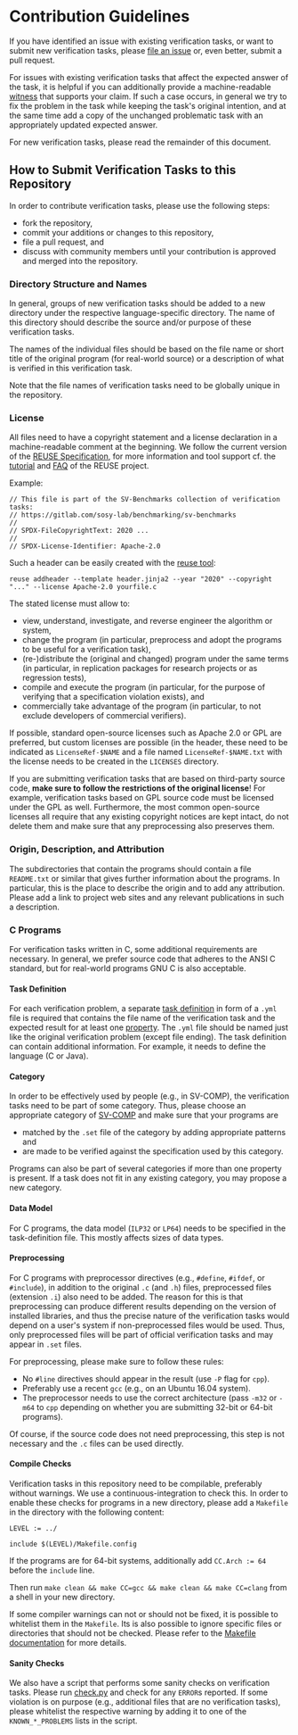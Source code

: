 <!--
This file is part of the SV-Benchmarks collection of verification tasks:
https://github.com/sosy-lab/sv-benchmarks

SPDX-FileCopyrightText: 2011-2020 The SV-Benchmarks Community

SPDX-License-Identifier: Apache-2.0
-->

# Contribution Guidelines

If you have identified an issue with existing verification tasks,
or want to submit new verification tasks,
please [file an issue](https://gitlab.com/sosy-lab/benchmarking/sv-benchmarks/-/issues/new)
or, even better, submit a pull request.

For issues with existing verification tasks that affect the expected answer of the task,
it is helpful if you can additionally provide a machine-readable [witness](https://github.com/sosy-lab/sv-witnesses)
that supports your claim.
If such a case occurs, in general we try to fix the problem in the task
while keeping the task's original intention,
and at the same time add a copy of the unchanged problematic task
with an appropriately updated expected answer.

For new verification tasks, please read the remainder of this document.


## How to Submit Verification Tasks to this Repository

In order to contribute verification tasks, please use the following steps:
- fork the repository,
- commit your additions or changes to this repository,
- file a pull request, and
- discuss with community members until your contribution is approved and merged into the repository.


### Directory Structure and Names

In general, groups of new verification tasks should be added to a new directory
under the respective language-specific directory.
The name of this directory should describe the source and/or purpose of these verification tasks.

The names of the individual files should be based on the file name or short title of the original program
(for real-world source) or a description of what is verified in this verification task.

Note that the file names of verification tasks need to be globally unique in the repository.


### License

All files need to have a copyright statement and a license declaration
in a machine-readable comment at the beginning.
We follow the current version of the [REUSE Specification](https://reuse.software/spec/),
for more information and tool support cf. the [tutorial](https://reuse.software/tutorial/)
and [FAQ](https://reuse.software/faq/) of the REUSE project.

Example:
```
// This file is part of the SV-Benchmarks collection of verification tasks:
// https://gitlab.com/sosy-lab/benchmarking/sv-benchmarks
//
// SPDX-FileCopyrightText: 2020 ...
//
// SPDX-License-Identifier: Apache-2.0
```
Such a header can be easily created with the [reuse tool](https://github.com/fsfe/reuse-tool/):
```
reuse addheader --template header.jinja2 --year "2020" --copyright "..." --license Apache-2.0 yourfile.c
```

The stated license must allow to:
- view, understand, investigate, and reverse engineer the algorithm or system,
- change the program (in particular, preprocess and adopt the programs to be useful for a verification task),
- (re-)distribute the (original and changed) program under the same terms (in particular, in replication packages for research projects or as regression tests),
- compile and execute the program (in particular, for the purpose of verifying that a specification violation exists), and
- commercially take advantage of the program (in particular, to not exclude developers of commercial verifiers).

If possible, standard open-source licenses such as Apache 2.0 or GPL are preferred,
but custom licenses are possible
(in the header, these need to be indicated as `LicenseRef-$NAME`
and a file named `LicenseRef-$NAME.txt` with the license needs to be created
in the `LICENSES` directory.

If you are submitting verification tasks that are based on third-party source code,
**make sure to follow the restrictions of the original license**!
For example, verification tasks based on GPL source code must be licensed under the GPL as well.
Furthermore, the most common open-source licenses all require
that any existing copyright notices are kept intact,
do not delete them and make sure that any preprocessing also preserves them.


### Origin, Description, and Attribution

The subdirectories that contain the programs should contain a file `README.txt` or similar
that gives further information about the programs.
In particular, this is the place to describe the origin and to add any attribution.
Please add a link to project web sites and any relevant publications in such a description.


### C Programs

For verification tasks written in C, some additional requirements are necessary.
In general, we prefer source code that adheres to the ANSI C standard,
but for real-world programs GNU C is also acceptable.


#### Task Definition

For each verification problem,
a separate [task definition](README.md#task-definitions)
in form of a `.yml` file is required that contains the file name of the verification task and
the expected result for at least one [property](README.md#specifications).
The `.yml` file should be named just like the original verification problem (except file ending).
The task definition can contain additional information.
For example, it needs to define the language (C or Java).


#### Category

In order to be effectively used by people (e.g., in SV-COMP),
the verification tasks need to be part of some category.
Thus, please choose an appropriate category of [SV-COMP](https://sv-comp.sosy-lab.org/2017/benchmarks.php)
and make sure that your programs are
- matched by the `.set` file of the category by adding appropriate patterns and
- are made to be verified against the specification used by this category.

Programs can also be part of several categories if more than one property is present.
If a task does not fit in any existing category, you may propose a new category.

#### Data Model

For C programs, the data model (`ILP32` or `LP64`)
needs to be specified in the task-definition file.
This mostly affects sizes of data types.

#### Preprocessing

For C programs with preprocessor directives (e.g., `#define`, `#ifdef`, or `#include`),
in addition to the original `.c` (and `.h`) files,
preprocessed files (extension `.i`) also need to be added.
The reason for this is that preprocessing can produce different results
depending on the version of installed libraries,
and thus the precise nature of the verification tasks would depend on a user's system
if non-preprocessed files would be used.
Thus, only preprocessed files will be part of official verification tasks
and may appear in `.set` files.

For preprocessing, please make sure to follow these rules:
- No `#line` directives should appear in the result (use `-P` flag for `cpp`).
- Preferably use a recent `gcc` (e.g., on an Ubuntu 16.04 system).
- The preprocessor needs to use the correct architecture
  (pass `-m32` or `-m64` to `cpp` depending on whether you are submitting 32-bit or 64-bit programs).

Of course, if the source code does not need preprocessing,
this step is not necessary and the `.c` files can be used directly.

#### Compile Checks

Verification tasks in this repository need to be compilable, preferably without warnings.
We use a continuous-integration to check this.
In order to enable these checks for programs in a new directory,
please add a `Makefile` in the directory with the following content:
```
LEVEL := ../

include $(LEVEL)/Makefile.config
```
If the programs are for 64-bit systems,
additionally add `CC.Arch := 64` before the `include` line.

Then run `make clean && make CC=gcc && make clean && make CC=clang` from a shell in your new directory.

If some compiler warnings can not or should not be fixed, it is possible to whitelist them in the `Makefile`.
Its is also possible to ignore specific files or directories that should not be checked.
Please refer to the [Makefile documentation](c/Makefile-README.md) for more details.

#### Sanity Checks

We also have a script that performs some sanity checks on verification tasks.
Please run [check.py](c/check.py) and check for any `ERROR`s reported.
If some violation is on purpose (e.g., additional files that are no verification tasks),
please whitelist the respective warning by adding it to one of the `KNOWN_*_PROBLEMS` lists
in the script.
